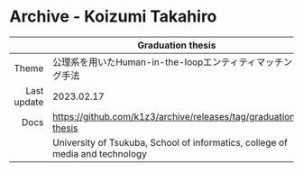 Archive - Koizumi Takahiro
==========================

| | Graduation thesis |
| ---: | --- |
| Theme | 公理系を用いたHuman-in-the-loopエンティティマッチング手法 |
| Last update | 2023.02.17 |
| Docs | https://github.com/k1z3/archive/releases/tag/graduation-thesis |
| | University of Tsukuba, School of informatics, college of media and technology |